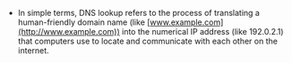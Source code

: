 - In simple terms, DNS lookup refers to the process of translating a human-friendly domain name (like [www.example.com](http://www.example.com)) into the numerical IP address (like 192.0.2.1) that computers use to locate and communicate with each other on the internet.
